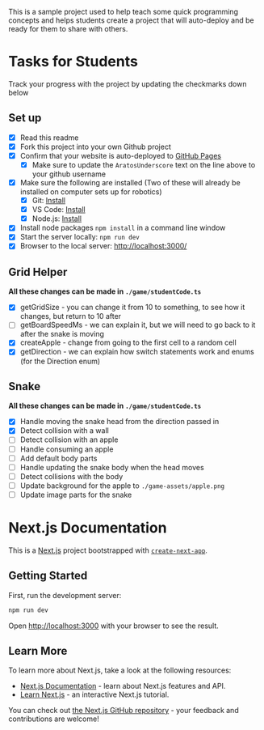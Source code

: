 
This is a sample project used to help teach some quick programming concepts and helps students create a project that will auto-deploy and be ready for them to share with others.

# Tasks for Students

Track your progress with the project by updating the checkmarks down below

## Set up
- [x] Read this readme
- [x] Fork this project into your own Github project
- [x] Confirm that your website is auto-deployed to [GitHub Pages](https://AratosUnderscore.github.io/Snake-Game/game) 
  - [x] Make sure to update the `AratosUnderscore` text on the line above to your github username
- [x] Make sure the following are installed (Two of these will already be installed on computer sets up for robotics)
  - [x] Git: [Install](https://git-scm.com/downloads)
  - [x] VS Code: [Install](https://code.visualstudio.com/download)
  - [x] Node.js: [Install](https://nodejs.org/en/)
- [x] Install node packages `npm install` in a command line window
- [x] Start the server locally: `npm run dev`
- [x] Browser to the local server: [http://localhost:3000/](http://localhost:3000/)

## Grid Helper

**All these changes can be made in `./game/studentCode.ts`**

- [x] getGridSize - you can change it from 10 to something, to see how it changes, but return to 10 after
- [ ] getBoardSpeedMs - we can explain it, but we will need to go back to it after the snake is moving
- [X] createApple - change from going to the first cell to a random cell
- [X] getDirection - we can explain how switch statements work and enums (for the Direction enum)

## Snake

**All these changes can be made in `./game/studentCode.ts`**

- [X] Handle moving the snake head from the direction passed in
- [x] Detect collision with a wall
- [ ] Detect collision with an apple
- [ ] Handle consuming an apple
- [ ] Add default body parts
- [ ] Handle updating the snake body when the head moves
- [ ] Detect collisions with the body
- [ ] Update background for the apple to `./game-assets/apple.png`
- [ ] Update image parts for the snake

# Next.js Documentation

This is a [Next.js](https://nextjs.org/) project bootstrapped with [`create-next-app`](https://github.com/vercel/next.js/tree/canary/packages/create-next-app).

## Getting Started

First, run the development server:

```bash
npm run dev
```

Open [http://localhost:3000](http://localhost:3000) with your browser to see the result.

## Learn More

To learn more about Next.js, take a look at the following resources:

- [Next.js Documentation](https://nextjs.org/docs) - learn about Next.js features and API.
- [Learn Next.js](https://nextjs.org/learn) - an interactive Next.js tutorial.

You can check out [the Next.js GitHub repository](https://github.com/vercel/next.js/) - your feedback and contributions are welcome!

